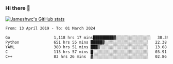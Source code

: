 ### Hi there 👋

[![Jameshwc's GitHub stats](https://github-readme-stats.vercel.app/api?username=jameshwc)](https://github.com/anuraghazra/github-readme-stats)

<!--START_SECTION:waka-->

```txt
From: 13 April 2019 - To: 01 March 2024

Go                   1,118 hrs 17 mins█████████▓░░░░░░░░░░░░░░░   38.39 %
Python               651 hrs 55 mins █████▓░░░░░░░░░░░░░░░░░░░   22.38 %
YAML                 380 hrs 51 mins ███▒░░░░░░░░░░░░░░░░░░░░░   13.08 %
C                    113 hrs 57 mins █░░░░░░░░░░░░░░░░░░░░░░░░   03.91 %
C++                  83 hrs 26 mins  ▓░░░░░░░░░░░░░░░░░░░░░░░░   02.86 %
```

<!--END_SECTION:waka-->